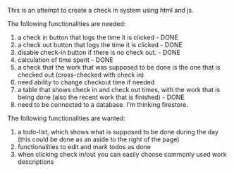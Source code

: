This is an attempt to create a check in system using html and js.

The following functionalities are needed:
1. a check in button that logs the time it is clicked - DONE
2. a check out button that logs the time it is clicked - DONE
3. disable check-in button if there is no check out. - DONE
4. calculation of time spent - DONE
5. a check that the work that was supposed to be done is the one that is checked out (cross-checked with check in)
6. need ability to change checkout time if needed
7. a table that shows check in and check out times, with the work that is being done (also the recent work that is finished) - DONE
8. need to be connected to a database. I'm thinking firestore.

The following functionalities are wanted:
1. a todo-list, which shows what is supposed to be done during the day (this could be done as an aside to the right of the page)
2. functionalities to edit and mark todos as done
3. when clicking check in/out you can easily choose commonly used work descriptions

